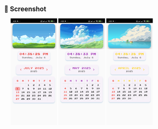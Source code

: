 ## 📸 Screenshot

<p align="center">
    <img src="assets/ss/Screenshot_2025-07-06-16-38-29-011_com.example.calender.jpg" alt="Screenshot 1" width="30%"/>
    <img src="assets/ss/Screenshot_2025-07-06-16-38-34-123_com.example.calender.jpg" alt="Screenshot 2" width="30%"/>
    <img src="assets/ss/Screenshot_2025-07-06-16-38-38-679_com.example.calender.jpg" alt="Screenshot 3" width="30%"/>
</p>
